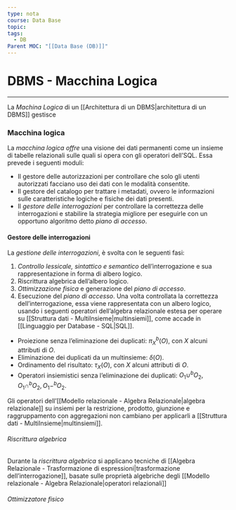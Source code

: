 ```yaml
---
type: nota
course: Data Base
topic: 
tags:
  - DB
Parent MOC: "[[Data Base (DB)]]"
---
```


# DBMS - Macchina Logica
---
La _Machina Logica_ di un [[Architettura di un DBMS|architettura di un DBMS]] gestisce

### Macchina logica
La _macchina logica offre_ una visione dei dati permanenti come un insieme di tabelle relazionali sulle quali si opera con gli operatori dell’SQL.
Essa prevede i seguenti
moduli:
- Il gestore delle autorizzazioni per controllare che solo gli utenti autorizzati facciano uso dei dati con le modalità consentite. 
- Il gestore del catalogo per trattare i metadati, ovvero le informazioni sulle caratteristiche logiche e fisiche dei dati presenti.
- Il _gestore delle interrogazioni_ per controllare la correttezza delle interrogazioni e stabilire la strategia migliore per eseguirle con un opportuno algoritmo detto _piano di accesso_.


#### Gestore delle interrogazioni 
La _gestione delle interrogazioni_, è svolta con le seguenti fasi:
1. _Controllo lessicale, sintattico e semantico_ dell’interrogazione e sua rappresentazione in forma di albero logico.
2. Riscrittura algebrica dell’albero logico.
3. _Ottimizzazione fisica_ e generazione del _piano di accesso_.
4. Esecuzione del _piano di accesso_.
Una volta controllata la correttezza dell’interrogazione, essa viene rappresentata con un albero logico, usando i seguenti operatori dell’algebra relazionale estesa per operare su [[Struttura dati - MultiInsieme|multinsiemi]], come accade in [[Linguaggio per Database - SQL|SQL]].
-  Proiezione senza l’eliminazione dei duplicati: $\pi_X^b(O)$, con $X$ alcuni attributi di $O$.
 - Eliminazione dei duplicati da un multinsieme: $\delta(O)$.
- Ordinamento del risultato: $\tau_X(O)$, con $X$ alcuni attributi di $O$.
 - Operatori insiemistici senza l’eliminazione dei duplicati: $O_1 \cup^b O_2, O_1 \cap^b O_2,O_1 -^b O_2$.

Gli operatori dell’[[Modello relazionale - Algebra Relazionale|algebra relazionale]] su insiemi per la restrizione, prodotto, giunzione e raggruppamento con aggregazioni non cambiano per applicarli a [[Struttura dati - MultiInsieme|multinsiemi]].



###### Riscrittura algebrica
Durante la _riscrittura algebrica_ si applicano tecniche di [[Algebra Relazionale - Trasformazione di espressioni|trasformazione dell’interrogazione]], basate sulle proprietà algebriche degli [[Modello relazionale - Algebra Relazionale|operatori relazionali]]

###### Ottimizzatore fisico